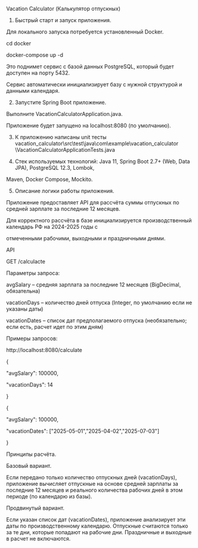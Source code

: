 Vacation Calculator (Калькулятор отпускных)

1. Быстрый старт и запуск приложения.

Для локального запуска потребуется установленный Docker.

cd docker

docker-compose up -d

Это поднимет сервис с базой данных PostgreSQL, который будет доступен на порту 5432.

Сервис автоматически инициализирует базу с нужной структурой и данными календаря.

2. Запустите Spring Boot приложение.

Выполните VacationCalculatorApplication.java.

Приложение будет запущено на localhost:8080 (по умолчанию).

3. К приложению написаны unit тесты vacation_calculator\src\test\java\com\example\vacation_calculator
\VacationCalculatorApplicationTests.java

4. Стек используемых технологий: Java 11, Spring Boot 2.7+ (Web, Data JPA), PostgreSQL 12.3, Lombok,

Maven, Docker Compose, Mockito.

5. Описание логики работы приложения.

Приложение предоставляет API для рассчёта суммы отпускных по средней зарплате за последние 12 месяцев. 

Для корректного рассчёта в базе инициализируется производственный календарь РФ на 2024-2025 годы с 

отмеченными рабочими, выходными и праздничными днями.

API

GET /calculacte

Параметры запроса:

avgSalary – средняя зарплата за последние 12 месяцев (BigDecimal, обязательна)

vacationDays – количество дней отпуска (Integer, по умолчанию если не указаны даты)

vacationDates – список дат предполагаемого отпуска (необязательно; если есть, расчет идет по этим дням)

Примеры запросов:

http://localhost:8080/calculate

   {

   "avgSalary": 100000,

   "vacationDays": 14

   }

   {

   "avgSalary": 100000,

   "vacationDates": ["2025-05-01","2025-04-02","2025-07-03"]

   }

Принципы расчёта.

Базовый вариант.

Если передано только количество отпускных дней (vacationDays), приложение вычисляет отпускные на основе средней 
зарплаты за последние 12 месяцев и реального количества рабочих дней в этом периоде (по календарю из базы).

Продвинутый вариант.

Если указан список дат (vacationDates), приложение анализирует эти даты по производственному календарю. 
Отпускные считаются только за те дни, которые попадают на рабочие дни. Праздничные и выходные в расчет не включаются.


